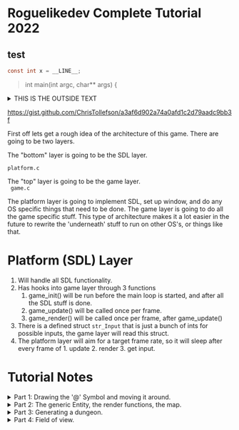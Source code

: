 Roguelikedev Complete Tutorial 2022
===================================

## test ##

```C
const int x = __LINE__;
```

> int main(int argc, char** args) {

<details>
  <summary>THIS IS THE OUTSIDE TEXT</summary>
  this is the inside text
</details>

https://gist.github.com/ChrisTollefson/a3af6d902a74a0afd1c2d79aadc9bb3f




First off lets get a rough idea of the architecture of this game. There are going to be two layers. 

The "bottom" layer is going to be the SDL layer.</br>
<code> platform.c </code>

The "top" layer is going to be the game layer.</br>
<code> game.c </code>

The platform layer is going to implement SDL, set up window, and do any OS specific things that need to be done. The game layer is going to do all the game specific stuff. This type of architecture makes it a lot easier in the future to rewrite the 'underneath' stuff to run on other OS's, or things like that.

Platform (SDL) Layer
====================
<ol>
  <li>Will handle all SDL functionality.
  <li>Has hooks into game layer through 3 functions
  <ol>
    <li>game_init() will be run before the main loop is started, and after all the SDL stuff is done.
    <li>game_update() will be called once per frame.
    <li>game_render() will be called once per frame, after game_update()
  </ol>
  <li>There is a defined struct <code>str_Input</code> that is just a bunch of ints for possible inputs, the game layer will read this struct.
  <li>The platform layer will aim for a target frame rate, so it will sleep after every frame of 1. update 2. render 3. get input.
</ol>


Tutorial Notes
==============
<details>
  <summary> Part 1: Drawing the '@' Symbol and moving it around. </summary>
</details>


<details>
  <summary> Part 2: The generic Entity, the render functions, the map. </summary>
</details>


<details>
  <summary> Part 3: Generating a dungeon. </summary>
</details>


<details>
  <summary> Part 4: Field of view. </summary>
</details>
